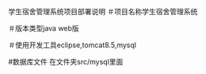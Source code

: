 学生宿舍管理系统项目部署说明
＃项目名称学生宿舍管理系统

＃版本类型java web版

＃使用开发工具eclipse,tomcat8.5,mysql

#数据库文件 在文件夹src/mysql里面
